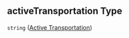 ## activeTransportation Type

`string` ([Active Transportation](config-properties-filter-widget-configuration-properties-symbol-values-properties-mode-properties-active-transportation.md))
